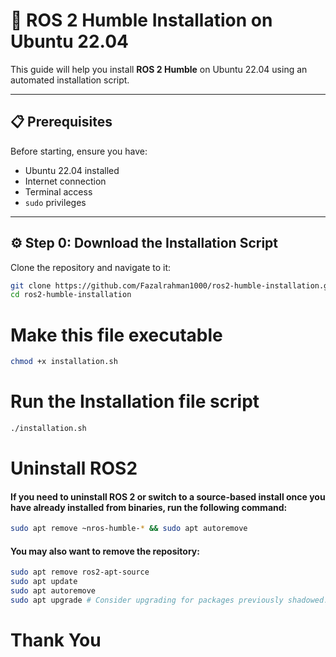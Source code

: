 # 🚀 ROS 2 Humble Installation on Ubuntu 22.04

This guide will help you install **ROS 2 Humble** on Ubuntu 22.04 using an automated installation script.  

---

## 📋 Prerequisites

Before starting, ensure you have:

- Ubuntu 22.04 installed  
- Internet connection  
- Terminal access  
- `sudo` privileges  

---

## ⚙️ Step 0: Download the Installation Script

Clone the repository and navigate to it:

```bash
git clone https://github.com/Fazalrahman1000/ros2-humble-installation.git
cd ros2-humble-installation

```


# Make this file executable
```bash
chmod +x installation.sh
```

# Run the Installation file script

```bash
./installation.sh

```
# Uninstall ROS2
#### If you need to uninstall ROS 2 or switch to a source-based install once you have already installed from binaries, run the following command:
```bash
sudo apt remove ~nros-humble-* && sudo apt autoremove
```
#### You may also want to remove the repository:

```bash
sudo apt remove ros2-apt-source
sudo apt update
sudo apt autoremove
sudo apt upgrade # Consider upgrading for packages previously shadowed.
```


# Thank You
